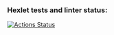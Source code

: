 ### Hexlet tests and linter status:
[![Actions Status](https://github.com/hafalana/frontend-project-46/actions/workflows/hexlet-check.yml/badge.svg)](https://github.com/hafalana/frontend-project-46/actions)